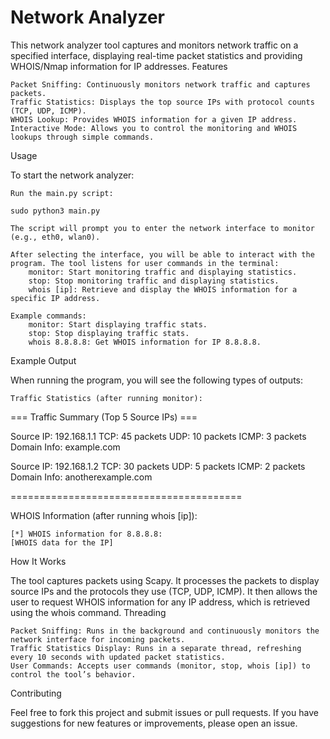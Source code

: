 # Network Analyzer

This network analyzer tool captures and monitors network traffic on a specified interface, displaying real-time packet statistics and providing WHOIS/Nmap information for IP addresses.
Features

    Packet Sniffing: Continuously monitors network traffic and captures packets.
    Traffic Statistics: Displays the top source IPs with protocol counts (TCP, UDP, ICMP).
    WHOIS Lookup: Provides WHOIS information for a given IP address.
    Interactive Mode: Allows you to control the monitoring and WHOIS lookups through simple commands.

Usage

To start the network analyzer:

    Run the main.py script:

    sudo python3 main.py

    The script will prompt you to enter the network interface to monitor (e.g., eth0, wlan0).

    After selecting the interface, you will be able to interact with the program. The tool listens for user commands in the terminal:
        monitor: Start monitoring traffic and displaying statistics.
        stop: Stop monitoring traffic and displaying statistics.
        whois [ip]: Retrieve and display the WHOIS information for a specific IP address.

    Example commands:
        monitor: Start displaying traffic stats.
        stop: Stop displaying traffic stats.
        whois 8.8.8.8: Get WHOIS information for IP 8.8.8.8.

Example Output

When running the program, you will see the following types of outputs:

    Traffic Statistics (after running monitor):

=== Traffic Summary (Top 5 Source IPs) ===

Source IP: 192.168.1.1
  TCP: 45 packets
  UDP: 10 packets
  ICMP: 3 packets
  Domain Info: example.com

Source IP: 192.168.1.2
  TCP: 30 packets
  UDP: 5 packets
  ICMP: 2 packets
  Domain Info: anotherexample.com

========================================

WHOIS Information (after running whois [ip]):

    [*] WHOIS information for 8.8.8.8:
    [WHOIS data for the IP]

How It Works

The tool captures packets using Scapy. It processes the packets to display source IPs and the protocols they use (TCP, UDP, ICMP). It then allows the user to request WHOIS information for any IP address, which is retrieved using the whois command.
Threading

    Packet Sniffing: Runs in the background and continuously monitors the network interface for incoming packets.
    Traffic Statistics Display: Runs in a separate thread, refreshing every 10 seconds with updated packet statistics.
    User Commands: Accepts user commands (monitor, stop, whois [ip]) to control the tool’s behavior.

Contributing

Feel free to fork this project and submit issues or pull requests. If you have suggestions for new features or improvements, please open an issue.

